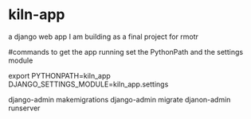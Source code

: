 # kiln-app
a django web app I am building as a final project for rmotr


#commands to get the app running
set the PythonPath and the settings module

export PYTHONPATH=kiln_app DJANGO_SETTINGS_MODULE=kiln_app.settings

django-admin makemigrations
django-admin migrate
djanon-admin runserver
